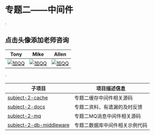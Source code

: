 # 专题二——中间件 #
·  

## 点击头像添加老师咨询 ##
|Tony|Mike|Allen|
|------|------|------|
|[![加QQ](https://file.service.qq.com/user-files/uploads/201612/c7247c8c83eaad9b768249f54eba3c19.png)](http://wpa.qq.com/msgrd?v=3&uin=895765426&site=qq&menu=yes "加Tony老师咨询")|[![加QQ](https://file.service.qq.com/user-files/uploads/201612/c7247c8c83eaad9b768249f54eba3c19.png)](http://wpa.qq.com/msgrd?v=3&uin=442178464&site=qq&menu=yes "加Mike老师咨询")|[![加QQ](https://file.service.qq.com/user-files/uploads/201612/c7247c8c83eaad9b768249f54eba3c19.png)](http://wpa.qq.com/msgrd?v=3&uin=422539792&site=qq&menu=yes "加Allen老师咨询")|

·  

|子项目|项目描述信息|
|------|------|
|[subject-2-cache](./subject-2-cache)|专题二缓存中间件相关源码|
|[subject-2-docs](./subject-2-docs)|专题二资料，有遗漏的及时反馈|
|[subject-2-mq](./subject-2-mq)|专题二MQ消息中间件相关源码|
|[subject-2-db-middleware](./subject-2-db-middleware)|专题二数据库中间件相关示例代码|





